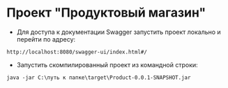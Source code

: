 # Проект "Продуктовый магазин"




* Для доступа к документации Swagger запустить проект локально и перейти по адресу: 

`http://localhost:8080/swagger-ui/index.html#/`

* Запустить скомпилированный проект из командной строки: 

`java -jar C:\путь к папке\target\Product-0.0.1-SNAPSHOT.jar`
